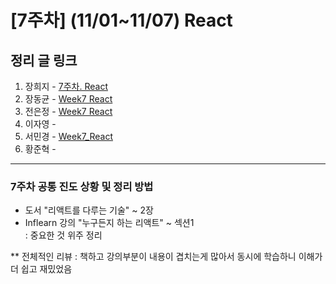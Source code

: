 # [7주차] (11/01~11/07) React

## 정리 글 링크

1. 장희지 - [7주차. React](https://blog.naver.com/huiji0315/222138197297)
2. 장동균 - [Week7 React](https://dongkyun-jang.tistory.com/93)
3. 전은정 - [Week7 React](https://jjung-lab.tistory.com/28)
4. 이자영 - 
5. 서민경 - [Week7_React](https://min1307.tistory.com/26) 
6. 황준혁 - 

---

### 7주차 공통 진도 상황 및 정리 방법

- 도서 "리액트를 다루는 기술" ~ 2장  
- Inflearn 강의 "누구든지 하는 리액트" ~ 섹션1  
: 중요한 것 위주 정리

\*\* 전체적인 리뷰 : 책하고 강의부분이 내용이 겹치는게 많아서 동시에 학습하니 이해가 더 쉽고 재밌었음
